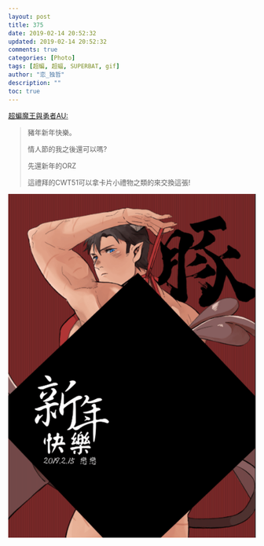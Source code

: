 ```yaml
---
layout: post
title: 375
date: 2019-02-14 20:52:32
updated: 2019-02-14 20:52:32
comments: true
categories: [Photo]
tags: [超蝙, 超蝠, SUPERBAT, gif]
author: "恋_独哲"
description: ""
toc: true
---
```


<p reblogfrom="reblogfrom"  ><a href="http://superbatdemogorgonandthebrave.lofter.com/post/1eb6db1d_12dd2a7dc" target="_blank"  >超蝙魔王與勇者AU:</a></p> 
<blockquote> 
 <p>豬年新年快樂。</p> 
 <p>情人節的我之後還可以嗎?</p> 
 <p>先還新年的ORZ</p> 
 <p>這禮拜的CWT51可以拿卡片小禮物之類的來交換這張!</p> 
</blockquote>

![](https://raw.githubusercontent.com/alicewish/maple50821/master/img_YW5MWVN1NEpoZFZ5R213K05SY1RQM3NoYVBmMmlVYlRCc2taTDA3TCs3ZHdpWWFTSG02WkN3PT0.gif)